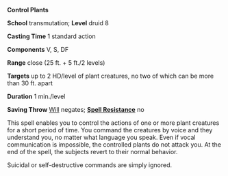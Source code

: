  **Control Plants**

**School** transmutation; **Level** druid 8

**Casting Time** 1 standard action

**Components** V, S, DF

**Range** close (25 ft. + 5 ft./2 levels)

**Targets** up to 2 HD/level of plant creatures, no two of which can be more than 30 ft. apart

**Duration** 1 min./level

**Saving Throw** [Will](../combat.md#_will) negates; **[Spell Resistance](../glossary.md#_spell-resistance)** no

This spell enables you to control the actions of one or more plant creatures for a short period of time. You command the creatures by voice and they understand you, no matter what language you speak. Even if vocal communication is impossible, the controlled plants do not attack you. At the end of the spell, the subjects revert to their normal behavior.

Suicidal or self-destructive commands are simply ignored.

